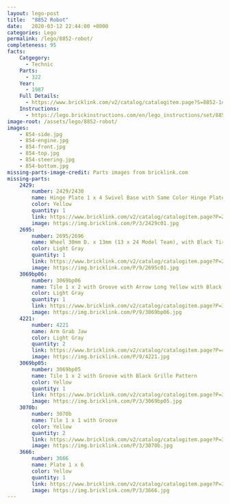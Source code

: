 ```yaml
---
layout: lego-post
title:  "8852 Robot"
date:   2020-03-12 22:44:00 +0000
categories: Lego
permalink: /lego/8852-robot/
completeness: 95
facts:
    Catgegory:
      - Technic
    Parts:
      - 322
    Year:
      - 1987
    Full Details: 
      - https://www.bricklink.com/v2/catalog/catalogitem.page?S=8852-1#T=S&O={%22iconly%22:0}
    Instructions: 
      - https://lego.brickinstructions.com/en/lego_instructions/set/8852/Robot
image-root: /assets/lego/8852-robot/
images:
    - 854-side.jpg
    - 854-engine.jpg
    - 854-front.jpg
    - 854-top.jpg
    - 854-steering.jpg
    - 854-bottom.jpg
missing-parts-image-credit: Parts images from bricklink.com
missing-parts:
    2429:
        number: 2429/2430 
        name: Hinge Plate 1 x 4 Swivel Base with Same Color Hinge Plate 1 x 4 Swivel Top (2429 / 2430)
        color: Yellow
        quantity: 1
        link: https://www.bricklink.com/v2/catalog/catalogitem.page?P=2429c01&idColor=3#T=C&C=3
        image: https://img.bricklink.com/P/3/2429c01.jpg
    2695:
        number: 2695/2696
        name: Wheel 30mm D. x 13mm (13 x 24 Model Team), with Black Tire 13 x 24 Model Team
        color: Light Gray
        quantity: 1
        link: https://www.bricklink.com/v2/catalog/catalogitem.page?P=2695c01&idColor=9
        image: https://img.bricklink.com/P/9/2695c01.jpg
    3069bp06: 
        number: 3069bp06
        name: Tile 1 x 2 with Groove with Arrow Long Yellow with Black Border Pattern
        color: Light Gray
        quantity: 1
        link: https://www.bricklink.com/v2/catalog/catalogitem.page?P=3069bp06&idColor=9
        image: https://img.bricklink.com/P/9/3069bp06.jpg
    4221: 
        number: 4221
        name: Arm Grab Jaw
        color: Light Gray
        quantity: 2
        link: https://www.bricklink.com/v2/catalog/catalogitem.page?P=4221&idColor=9
        image: https://img.bricklink.com/P/9/4221.jpg
    3069bp05: 
        number: 3069bp05
        name: Tile 1 x 2 with Groove with Black Grille Pattern
        color: Yellow
        quantity: 1
        link: https://www.bricklink.com/v2/catalog/catalogitem.page?P=3069bp05&idColor=3
        image: https://img.bricklink.com/P/3/3069bp05.jpg
    3070b:
        number: 3070b
        name: Tile 1 x 1 with Groove
        color: Yellow
        quantity: 2
        link: https://www.bricklink.com/v2/catalog/catalogitem.page?P=3070b&idColor=3
        image: https://img.bricklink.com/P/3/3070b.jpg
    3666:
        number: 3666
        name: Plate 1 x 6
        color: Yellow
        quantity: 1
        link: https://www.bricklink.com/v2/catalog/catalogitem.page?P=3666&idColor=3
        image: https://img.bricklink.com/P/3/3666.jpg
---
```


